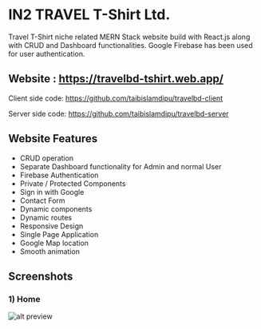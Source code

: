 # IN2 TRAVEL T-Shirt Ltd.


Travel T-Shirt niche related MERN Stack website build with React.js along with CRUD and Dashboard functionalities. Google Firebase has been used for user authentication.

## Website : https://travelbd-tshirt.web.app/

Client side code: https://github.com/taibislamdipu/travelbd-client

Server side code: https://github.com/taibislamdipu/travelbd-server

## Website Features

* CRUD operation
* Separate Dashboard functionality for Admin and normal User
* Firebase Authentication
* Private / Protected Components
* Sign in with Google
* Contact Form
* Dynamic components
* Dynamic routes
* Responsive Design
* Single Page Application
* Google Map location
* Smooth animation

## Screenshots
### 1) Home
![alt preview](https://i.ibb.co/19Qn4xW/In2-Travel-home.png)





